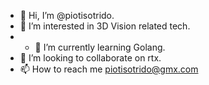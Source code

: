 - 👋 Hi, I’m @piotisotrido.
- 👀 I’m interested in 3D Vision related tech.
- - 🌱 I’m currently learning Golang.
- 💞️ I’m looking to collaborate on rtx.
- 📫 How to reach me piotisotrido@gmx.com

<!---
piotisotrido/piotisotrido is a ✨ special ✨ repository because its `README.md` (this file) appears on your GitHub profile.
You can click the Preview link to take a look at your changes.
--->
